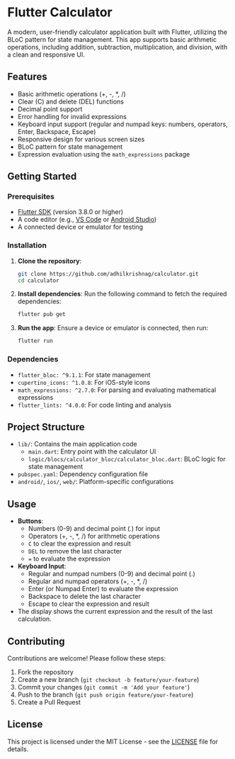 # Flutter Calculator

A modern, user-friendly calculator application built with Flutter, utilizing the BLoC pattern for state management. This app supports basic arithmetic operations, including addition, subtraction, multiplication, and division, with a clean and responsive UI.

## Features

- Basic arithmetic operations (+, -, \*, /)
- Clear (C) and delete (DEL) functions
- Decimal point support
- Error handling for invalid expressions
- Keyboard input support (regular and numpad keys: numbers, operators, Enter, Backspace, Escape)
- Responsive design for various screen sizes
- BLoC pattern for state management
- Expression evaluation using the `math_expressions` package

## Getting Started

### Prerequisites

- [Flutter SDK](https://flutter.dev/docs/get-started/install) (version 3.8.0 or higher)
- A code editor (e.g., [VS Code](https://code.visualstudio.com/) or [Android Studio](https://developer.android.com/studio))
- A connected device or emulator for testing

### Installation

1. **Clone the repository**:

   ```bash
   git clone https://github.com/adhilkrishnag/calculator.git
   cd calculator
   ```

2. **Install dependencies**:
   Run the following command to fetch the required dependencies:

   ```bash
   flutter pub get
   ```

3. **Run the app**:
   Ensure a device or emulator is connected, then run:
   ```bash
   flutter run
   ```

### Dependencies

- `flutter_bloc: ^9.1.1`: For state management
- `cupertino_icons: ^1.0.8`: For iOS-style icons
- `math_expressions: ^2.7.0`: For parsing and evaluating mathematical expressions
- `flutter_lints: ^4.0.0`: For code linting and analysis

## Project Structure

- `lib/`: Contains the main application code
  - `main.dart`: Entry point with the calculator UI
  - `logic/blocs/calculator_bloc/calculator_bloc.dart`: BLoC logic for state management
- `pubspec.yaml`: Dependency configuration file
- `android/`, `ios/`, `web/`: Platform-specific configurations

## Usage

- **Buttons**:
  - Numbers (0-9) and decimal point (.) for input
  - Operators (+, -, \*, /) for arithmetic operations
  - `C` to clear the expression and result
  - `DEL` to remove the last character
  - `=` to evaluate the expression
- **Keyboard Input**:
  - Regular and numpad numbers (0-9) and decimal point (.)
  - Regular and numpad operators (+, -, \*, /)
  - Enter (or Numpad Enter) to evaluate the expression
  - Backspace to delete the last character
  - Escape to clear the expression and result
- The display shows the current expression and the result of the last calculation.

## Contributing

Contributions are welcome! Please follow these steps:

1. Fork the repository
2. Create a new branch (`git checkout -b feature/your-feature`)
3. Commit your changes (`git commit -m 'Add your feature'`)
4. Push to the branch (`git push origin feature/your-feature`)
5. Create a Pull Request

## License

This project is licensed under the MIT License - see the [LICENSE](LICENSE) file for details.

